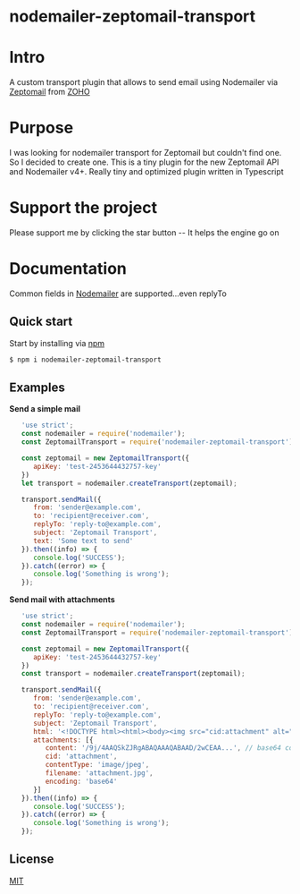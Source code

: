 nodemailer-zeptomail-transport
============================

# Intro
A custom transport plugin that allows to send email using Nodemailer via [Zeptomail](https://www.zoho.com/zeptomail/email-api.html)  from [ZOHO](https://www.zoho.com/)
# Purpose
I was looking for nodemailer transport for Zeptomail but couldn't find one. So I decided to create one. This is a tiny plugin for the new Zeptomail API and Nodemailer v4+. Really tiny and optimized plugin written in Typescript
# Support the project
Please support me by clicking the star button -- It helps the engine go on
# Documentation
Common fields in [Nodemailer](https://nodemailer.com/message/#commmon-fields) are supported...even replyTo
## Quick start
Start by installing via [npm](https://www.npmjs.com/)
``` bash
$ npm i nodemailer-zeptomail-transport
```
## Examples
__Send a simple mail__
```js
   'use strict';
   const nodemailer = require('nodemailer');
   const ZeptomailTransport = require('nodemailer-zeptomail-transport');

   const zeptomail = new ZeptomailTransport({
      apiKey: 'test-2453644432757-key'
   })
   let transport = nodemailer.createTransport(zeptomail);

   transport.sendMail({
      from: 'sender@example.com',
      to: 'recipient@receiver.com',
      replyTo: 'reply-to@example.com',
      subject: 'Zeptomail Transport',
      text: 'Some text to send'
   }).then((info) => {
      console.log('SUCCESS');
   }).catch((error) => {
      console.log('Something is wrong');
   });
```
__Send mail with attachments__
```js
   'use strict';
   const nodemailer = require('nodemailer');
   const ZeptomailTransport = require('nodemailer-zeptomail-transport');

   const zeptomail = new ZeptomailTransport({
      apiKey: 'test-2453644432757-key'
   })
   const transport = nodemailer.createTransport(zeptomail);

   transport.sendMail({
      from: 'sender@example.com',
      to: 'recipient@receiver.com',
      replyTo: 'reply-to@example.com',
      subject: 'Zeptomail Transport',
      html: '<!DOCTYPE html><html><body><img src="cid:attachment" alt="attachment"></body></html>',
      attachments: [{
         content: '/9j/4AAQSkZJRgABAQAAAQABAAD/2wCEAA...', // base64 content
         cid: 'attachment',
         contentType: 'image/jpeg',
         filename: 'attachment.jpg',
         encoding: 'base64'
      }]
   }).then((info) => {
      console.log('SUCCESS');
   }).catch((error) => {
      console.log('Something is wrong');
   });
```
## License
[MIT](./LICENSE)
